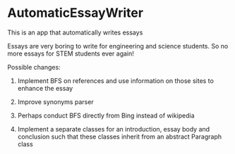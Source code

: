 # AutomaticEssayWriter
This is an app that automatically writes essays

Essays are very boring to write for engineering and science students. So no more essays for STEM students ever again!

Possible changes:

1) Implement BFS on references and use information on those sites to enhance the essay

2) Improve synonyms parser

3) Perhaps conduct BFS directly from Bing instead of wikipedia

4) Implement a separate classes for an introduction, essay body and conclusion such that these classes inherit from an abstract Paragraph class
